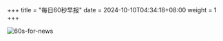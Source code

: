 +++
title = "每日60秒早报"
date = 2024-10-10T04:34:18+08:00
weight = 1
+++

![60s-for-news](/img/zaobao/zaobao.png "由 ALAPI 提供支持")
